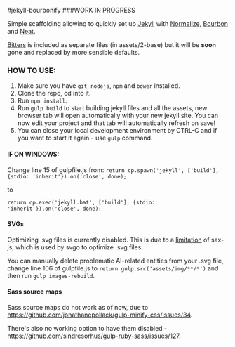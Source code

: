#jekyll-bourbonify
###WORK IN PROGRESS

Simple scaffolding allowing to quickly set up [Jekyll](http://jekyllrb.com) with [Normalize](http://necolas.github.io/normalize.css/), [Bourbon](http://bourbon.io) and [Neat](http://neat.bourbon.io).

[Bitters](http://bitters.bourbon.io) is included as separate files (in assets/2-base) but it will be **soon** gone and replaced by more sensible defaults. 

### HOW TO USE:
1. Make sure you have ``git``, ``nodejs``, ``npm`` and ``bower`` installed.
2. Clone the repo, cd into it.
3. Run ``npm install``.
4. Run ``gulp build`` to start building jekyll files and all the assets, new browser tab will open automatically with your new jekyll site. You can now edit your project and that tab will automatically refresh on save!
5. You can close your local development environment by CTRL-C and if you want to start it again - use ``gulp`` command.

#### IF ON WINDOWS:
Change line 15 of gulpfile.js from:
``return cp.spawn('jekyll', ['build'], {stdio: 'inherit'}).on('close', done);``

to

``return cp.exec('jekyll.bat', ['build'], {stdio: 'inherit'}).on('close', done);``

#### SVGs
Optimizing .svg files is currently disabled. This is due to a [limitation](https://github.com/svg/svgo/issues/225) of sax-js, which is used by svgo to optimize .svg files.

You can manually delete problematic AI-related entities from your .svg file, change line 106 of gulpfile.js to ``return gulp.src('assets/img/**/*')`` and then run ``gulp images-rebuild``.

#### Sass source maps
Sass source maps do not work as of now, due to https://github.com/jonathanepollack/gulp-minify-css/issues/34. 

There's also no working option to have them disabled - https://github.com/sindresorhus/gulp-ruby-sass/issues/127.
